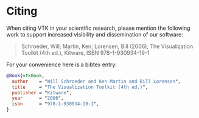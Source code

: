 <!-- SPDX-FileCopyrightText: Copyright 2023 VTK Book Authors and Contributors -->
<!-- SPDX-License-Identifier: CC-BY-4.0 -->
# Citing

When citing VTK in your scientific research, please mention the following work to support increased visibility and dissemination of our software:

> Schroeder, Will; Martin, Ken; Lorensen, Bill (2006), The Visualization Toolkit (4th ed.), Kitware, ISBN 978-1-930934-19-1

For your convenience here is a bibtex entry:

```bibtex
@Book{vtkBook,
  author    = "Will Schroeder and Ken Martin and Bill Lorensen",
  title     = "The Visualization Toolkit (4th ed.)",
  publisher = "Kitware",
  year      = "2006",
  isbn      = "978-1-930934-19-1",
}
```
